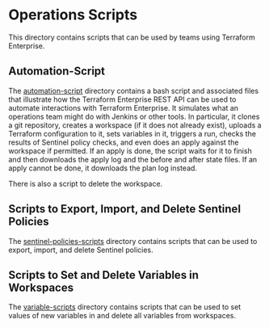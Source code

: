 # Operations Scripts
This directory contains scripts that can be used by teams using Terraform Enterprise.

## Automation-Script
The [automation-script](./automation-script) directory contains a bash script and associated files that illustrate how the Terraform Enterprise REST API can be used to automate interactions with Terraform Enterprise. It simulates what an operations team might do with Jenkins or other tools. In particular, it clones a git repository, creates a workspace (if it does not already exist), uploads a Terraform configuration to it, sets variables in it, triggers a run, checks the results of Sentinel policy checks, and even does an apply against the workspace if permitted. If an apply is done, the script waits for it to finish and then downloads the apply log and the before and after state files. If an apply cannot be done, it downloads the plan log instead.

There is also a script to delete the workspace.

## Scripts to Export, Import, and Delete Sentinel Policies
The [sentinel-policies-scripts](./sentinel-policies-scripts) directory contains scripts that can be used to export, import, and delete Sentinel policies.

## Scripts to Set and Delete Variables in Workspaces
The [variable-scripts](./variable-scripts) directory contains scripts that can be used to set values of new variables in and delete all variables from workspaces.

